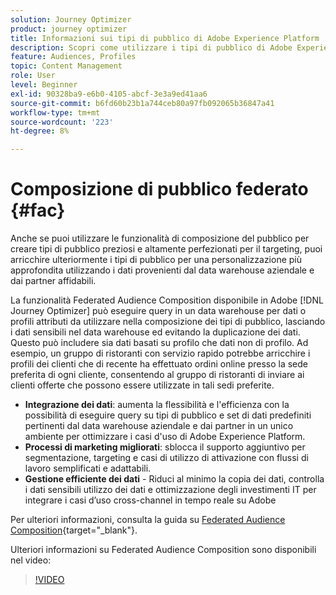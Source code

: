 ```yaml
---
solution: Journey Optimizer
product: journey optimizer
title: Informazioni sui tipi di pubblico di Adobe Experience Platform
description: Scopri come utilizzare i tipi di pubblico di Adobe Experience Platform
feature: Audiences, Profiles
topic: Content Management
role: User
level: Beginner
exl-id: 90328ba9-e6b0-4105-abcf-3e3a9ed41aa6
source-git-commit: b6fd60b23b1a744ceb80a97fb092065b36847a41
workflow-type: tm+mt
source-wordcount: '223'
ht-degree: 8%

---
```


# Composizione di pubblico federato {#fac}

Anche se puoi utilizzare le funzionalità di composizione del pubblico per creare tipi di pubblico preziosi e altamente perfezionati per il targeting, puoi arricchire ulteriormente i tipi di pubblico per una personalizzazione più approfondita utilizzando i dati provenienti dal data warehouse aziendale e dai partner affidabili.

La funzionalità Federated Audience Composition disponibile in Adobe [!DNL Journey Optimizer] può eseguire query in un data warehouse per dati o profili
attributi da utilizzare nella composizione dei tipi di pubblico, lasciando i dati sensibili nel data warehouse ed evitando la duplicazione dei dati. Questo può includere sia dati basati su profilo che dati non di profilo. Ad esempio, un gruppo di ristoranti con servizio rapido potrebbe arricchire i profili dei clienti
che di recente ha effettuato ordini online presso la sede preferita di ogni cliente, consentendo al gruppo di ristoranti di inviare ai clienti offerte che possono essere utilizzate in tali sedi preferite.

* **Integrazione dei dati**: aumenta la flessibilità e l&#39;efficienza con la possibilità di eseguire query su tipi di pubblico e set di dati predefiniti pertinenti dal data warehouse aziendale e dai partner in un unico ambiente per ottimizzare i casi d&#39;uso di Adobe Experience Platform.
* **Processi di marketing migliorati**: sblocca il supporto aggiuntivo per segmentazione, targeting e casi di utilizzo di attivazione con flussi di lavoro semplificati e adattabili.
* **Gestione efficiente dei dati** - Riduci al minimo la copia dei dati, controlla i dati sensibili
utilizzo dei dati e ottimizzazione degli investimenti IT per integrare i casi d’uso cross-channel in tempo reale su Adobe

Per ulteriori informazioni, consulta la guida su [Federated Audience Composition](https://experienceleague.adobe.com/it/docs/federated-audience-composition/using/home){target="_blank"}.

Ulteriori informazioni su Federated Audience Composition sono disponibili nel video:

>[!VIDEO](https://video.tv.adobe.com/v/3432261?quality=12)
